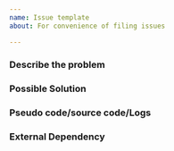 ```yaml
---
name: Issue template
about: For convenience of filing issues

---
```


<!--- Provide a general summary of the issue in the Title above -->

### Describe the problem
<!--- Describe the problem in detail -->

### Possible Solution
<!--- Possible solution to the problem -->

### Pseudo code/source code/Logs
<!--- Core dump backtrace/ Valgrind report/ Some info logs -->

### External Dependency
<!--- N/A if this issue is not blocked by external libraries -->


